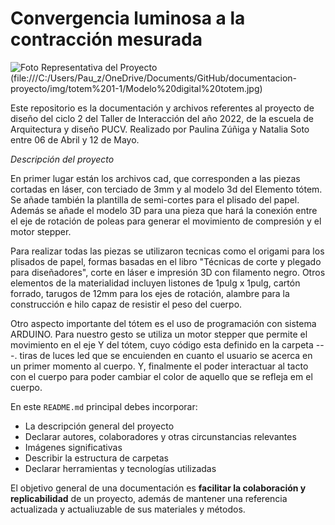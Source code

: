 # Convergencia luminosa a la contracción mesurada

![Foto Representativa del Proyecto](https://picsum.photos/400/300?grayscale)(file:///C:/Users/Pau_z/OneDrive/Documents/GitHub/documentacion-proyecto/img/totem%201-1/Modelo%20digital%20totem.jpg)

Este repositorio es la documentación y archivos referentes al proyecto de diseño del ciclo 2 del Taller de Interacción del año 2022, de la escuela de Arquitectura y diseño PUCV. Realizado por Paulina Zúñiga y Natalia Soto entre 06 de Abril y 12 de Mayo.

*Descripción del proyecto*

En primer lugar están los archivos cad, que corresponden a las piezas cortadas en láser, con terciado de 3mm y al modelo 3d del Elemento tótem.
Se añade también la plantilla de semi-cortes para el plisado del papel.
Además se añade el modelo 3D para una pieza que hará la conexión entre el eje de rotación de poleas para generar el movimiento de compresión y el motor stepper.

Para realizar todas las piezas se utilizaron tecnicas como el origami para los plisados de papel, formas basadas en el libro "Técnicas de corte y plegado para diseñadores", corte en láser e impresión 3D con filamento negro.
Otros elementos de la materialidad incluyen listones de 1pulg x 1pulg, cartón forrado, tarugos de 12mm para los ejes de rotación, alambre para la construcción e hilo capaz de resistir el peso del cuerpo.

Otro aspecto importante del tótem es el uso de programación con sistema ARDUINO. Para nuestro gesto se utiliza un motor stepper que permite el movimiento en el eje Y del tótem, cuyo código esta definido en la carpeta ---. tiras de luces led que se encuienden en cuanto el usuario se acerca en un primer momento al cuerpo. Y, finalmente el poder interactuar al tacto con el cuerpo para poder cambiar el color de aquello que se refleja em el cuerpo.

En este `README.md` principal debes incorporar:
- La descripción general del proyecto
- Declarar autores, colaboradores y otras circunstancias relevantes
- Imágenes significativas
- Describir la estructura de carpetas
- Declarar herramientas y tecnologías utilizadas

El objetivo general de una documentación es **facilitar la colaboración y replicabilidad** de un proyecto, además de mantener una referencia actualizada y actualiuzable de sus materiales y métodos.
